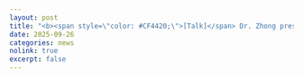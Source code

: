```yaml
---
layout: post
title: "<b><span style=\"color: #CF4420;\">[Talk]</span> Dr. Zhong presented our lab’s research on <i>\“Towards AI‑enabled Human‑centric Smart Manufacturing\”</i> at the <i>ENGR 1014 Undergraduate Seminar Series</i>.</b>"
date: 2025-09-26
categories: news
nolink: true
excerpt: false
---
```

